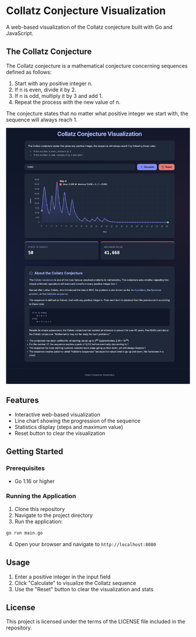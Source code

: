 # Collatz Conjecture Visualization

A web-based visualization of the Collatz conjecture built with Go and JavaScript.

## The Collatz Conjecture

The Collatz conjecture is a mathematical conjecture concerning sequences defined as follows:

1. Start with any positive integer n.
2. If n is even, divide it by 2.
3. If n is odd, multiply it by 3 and add 1.
4. Repeat the process with the new value of n.

The conjecture states that no matter what positive integer we start with, the sequence will always reach 1.

![demo](./assets/img.png)

## Features

- Interactive web-based visualization
- Line chart showing the progression of the sequence
- Statistics display (steps and maximum value)
- Reset button to clear the visualization

## Getting Started

### Prerequisites

- Go 1.16 or higher

### Running the Application

1. Clone this repository
2. Navigate to the project directory
3. Run the application:

```bash
go run main.go
```

4. Open your browser and navigate to `http://localhost:8080`

## Usage

1. Enter a positive integer in the input field
2. Click "Calculate" to visualize the Collatz sequence
3. Use the "Reset" button to clear the visualization and stats

## License

This project is licensed under the terms of the LICENSE file included in the repository.
